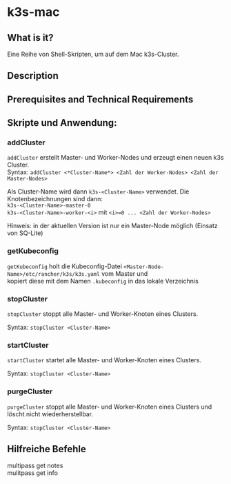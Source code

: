# k3s-mac

## What is it?

Eine Reihe von Shell-Skripten, um auf dem Mac k3s-Cluster.

## Description

## Prerequisites and Technical Requirements

## Skripte und Anwendung:

### addCluster
`addCluster` erstellt Master- und Worker-Nodes und erzeugt einen neuen k3s Cluster.  
Syntax:
```addCluster <*Cluster-Name*> <Zahl der Worker-Nodes> <Zahl der Master-Nodes>```

Als Cluster-Name wird dann `k3s-<Cluster-Name>` verwendet. Die Knotenbezeichnungen sind dann:  
`k3s-<Cluster-Name>-master-0`  
`k3s-<Cluster-Name>-worker-<i>` mit `<i>=0 ... <Zahl der Worker-Nodes>`
  
Hinweis: in der aktuellen Version ist nur ein Master-Node möglich (Einsatz von SQ-Lite)
### getKubeconfig
`getKubeconfig` holt die Kubeconfig-Datei `<Master-Node-Name>/etc/rancher/k3s/k3s.yaml` vom Master und  
kopiert diese mit dem Namen `.kubeconfig` in das lokale Verzeichnis  

### stopCluster
`stopCluster` stoppt alle Master- und Worker-Knoten eines Clusters.

Syntax:
```stopCluster <Cluster-Name>```

### startCluster

`startCluster` startet alle Master- und Worker-Knoten eines Clusters.

Syntax:
```stopCluster <Cluster-Name>```

### purgeCluster

`purgeCluster` stoppt alle Master- und Worker-Knoten eines Clusters und löscht nicht wiederherstellbar.

Syntax:
```stopCluster <Cluster-Name>```

## Hilfreiche Befehle
multipass get notes  
mulitpass get info <Knoten-Name>  
